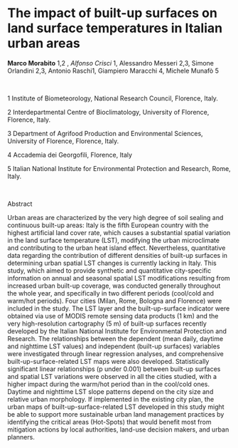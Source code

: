 
The impact of built-up surfaces on land surface temperatures in Italian urban areas
===================================================================================

**Marco Morabito** 1,2 , *Alfonso Crisci* 1, Alessandro Messeri 2,3, Simone
Orlandini 2,3, Antonio Raschi1, Giampiero Maracchi 4, Michele Munafò 5

 

1 Institute of Biometeorology, National Research Council, Florence,
Italy.

2 Interdepartmental Centre of Bioclimatology, University of Florence,
Florence, Italy.

3 Department of Agrifood Production and Environmental Sciences,
University of Florence, Florence, Italy.

4 Accademia dei Georgofili, Florence, Italy

5 Italian National Institute for Environmental Protection and Research,
Rome, Italy.

 

Abstract

Urban areas are characterized by the very high degree of soil sealing
and continuous built-up areas: Italy is the fifth European country with
the highest artificial land cover rate, which causes a substantial
spatial variation in the land surface temperature (LST), modifying the
urban microclimate and contributing to the urban heat island effect.
Nevertheless, quantitative data regarding the contribution of different
densities of built-up surfaces in determining urban spatial LST changes
is currently lacking in Italy. This study, which aimed to provide
synthetic and quantitative city-specific information on annual and
seasonal spatial LST modifications resulting from increased urban
built-up coverage, was conducted generally throughout the whole year,
and specifically in two different periods (cool/cold and warm/hot
periods). Four cities (Milan, Rome, Bologna and Florence) were included
in the study. The LST layer and the built-up-surface indicator were
obtained via use of MODIS remote sensing data products (1 km) and the
very high-resolution cartography (5 m) of built-up surfaces recently
developed by the Italian National Institute for Environmental Protection
and Research. The relationships between the dependent (mean daily,
daytime and nighttime LST values) and independent (built-up surfaces)
variables were investigated through linear regression analyses, and
comprehensive built-up-surface-related LST maps were also developed.
Statistically significant linear relationships (p under 0.001) between
built-up surfaces and spatial LST variations were observed in all the
cities studied, with a higher impact during the warm/hot period than in
the cool/cold ones. Daytime and nighttime LST slope patterns depend on
the city size and relative urban morphology. If implemented in the
existing city plan, the urban maps of built-up-surface-related LST
developed in this study might be able to support more sustainable urban
land management practices by identifying the critical areas (Hot-Spots)
that would benefit most from mitigation actions by local authorities,
land-use decision makers, and urban planners.
